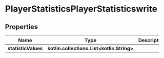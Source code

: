 
# PlayerStatisticsPlayerStatisticswrite

## Properties
| Name | Type | Description | Notes |
| ------------ | ------------- | ------------- | ------------- |
| **statisticValues** | **kotlin.collections.List&lt;kotlin.String&gt;** |  |  [optional] |



